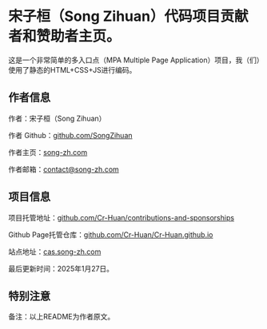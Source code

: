 # 宋子桓（Song Zihuan）代码项目贡献者和赞助者主页。

这是一个非常简单的多入口点（MPA Multiple Page Application）项目，我（们）使用了静态的HTML+CSS+JS进行编码。

## 作者信息
作者：宋子桓（Song Zihuan）

作者 Github：[github.com/SongZihuan](https://github.com/SongZihuan)

作者主页：[song-zh.com](https://song-zh.com)

作者邮箱：[contact@song-zh.com](mailto://contact@song-zh.com)

## 项目信息
项目托管地址：[github.com/Cr-Huan/contributions-and-sponsorships](https://github.com/Cr-Huan/contributions-and-sponsorships)

Github Page托管仓库：[github.com/Cr-Huan/Cr-Huan.github.io](https://github.com/Cr-Huan/Cr-Huan.github.io)

站点地址：[cas.song-zh.com](https://cas.song-zh.com)

最后更新时间：2025年1月27日。

## 特别注意
备注：以上README为作者原文。